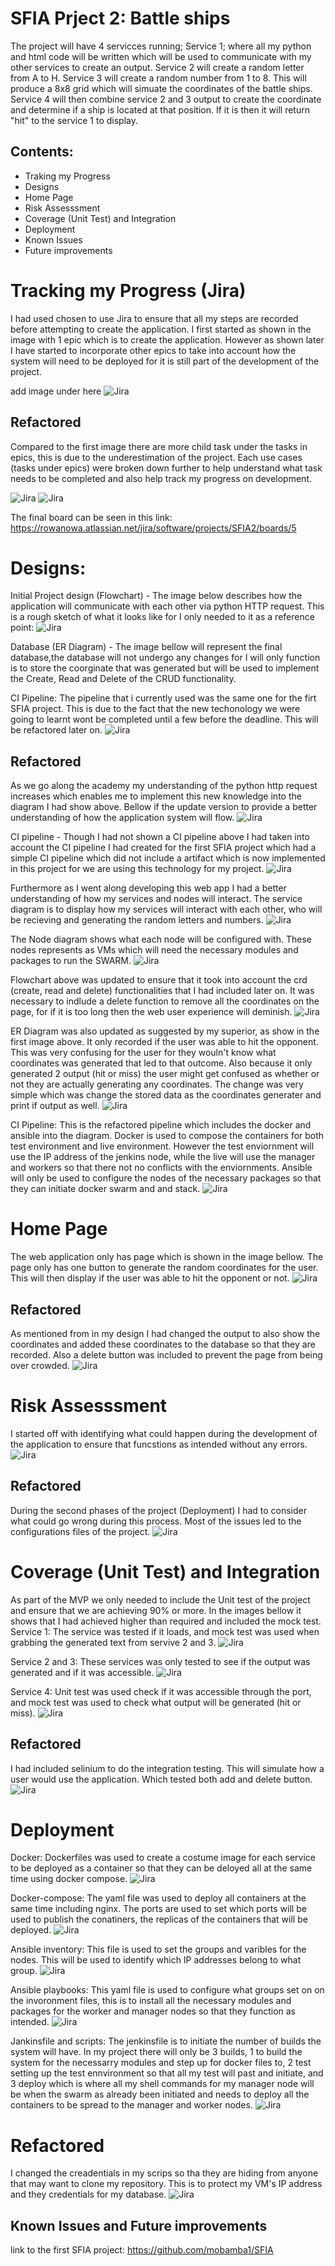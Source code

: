 # SFIA Prject 2: Battle ships
The project will have 4 servicces running; Service 1; where all my python and html code will be written which will be used to communicate with my other services to create an output. Service 2 will create a random letter from A to H. Service 3 will create a random number from 1 to 8. This will produce a 8x8 grid which will simuate the coordinates of the battle ships. Service 4 will then combine service 2 and 3 output to create the coordinate and determine if a ship is located at that position. If it is then it will return "hit" to the service 1 to display. 

## Contents:
* Traking my Progress
* Designs
* Home Page
* Risk Assesssment
* Coverage (Unit Test) and Integration
* Deployment
* Known Issues
* Future improvements

# Tracking my Progress (Jira)
I had used chosen to use Jira to ensure that all my steps are recorded before attempting to create the application. I first started as shown in the image with 1 epic which is to create the application. However as shown later I have started to incorporate other epics to take into account how the system will need to be deployed for it is still part of the development of the project. 

add image under here 
![Jira](images/Jira.PNG)

## Refactored
Compared to the first image there are more child task under the tasks in epics, this is due to the underestimation of the project. Each use cases (tasks under epics) were broken down further to help understand what task needs to be completed and also help track my progress on development. 

![Jira](images/Jira.PNG)
![Jira](images/Jira.PNG)

The final board can be seen in this link:
https://rowanowa.atlassian.net/jira/software/projects/SFIA2/boards/5

# Designs:
Initial Project design (Flowchart) - The image below describes how the application will communicate with each other via python HTTP request. This is a rough sketch of what it looks like for I only needed to it as a reference point:
![Jira](images/Jira.PNG)

Database (ER Diagram) - The image bellow will represent the final database,the database will not undergo any changes for I will only function is to store the coorginate that was generated but will be used to implement the Create, Read and Delete of the CRUD  functionality.

CI Pipeline:
The pipeline that i currently used was the same one for the firt SFIA project. This is due to the fact that the new techonology we were going to learnt wont be completed until a few before the deadline. This will be refactored later on.
![Jira](images/Jira.PNG)

## Refactored 
As we go along the academy my understanding of the python http request increases which enables me to implement this new knowledge into the diagram I had show above. Bellow if the update version to provide a better understanding of how the application system will flow. 
![Jira](images/Jira.PNG)

CI pipeline - Though I had not shown a CI pipeline above I had taken into account the CI pipeline I had created for the first SFIA project which had a simple CI pipeline which did not include a artifact which is now implemented in this project for we are using this technology for my project. 
![Jira](images/Jira.PNG)

Furthermore as I went along developing this web app I had a better understanding of how my services and nodes will interact.
The service diagram is to display how my services will interact with each other, who will be recieving and generating the random letters and numbers.
![Jira](images/Jira.PNG)

The Node diagram shows what each node will be configured with. These nodes represents as VMs which will need the necessary modules and packages to run the SWARM.
![Jira](images/Jira.PNG)

Flowchart above was updated to ensure that it took into account the crd (create, read and delete) functionalities that I had included later on. It was necessary to indlude a delete function to remove all the coordinates on the page, for if it is too long then the web user experience will deminish.
![Jira](images/Jira.PNG)

ER Diagram was also updated as suggested by my superior, as show in the first image above. It only recorded if the user was able to hit the opponent. This was very confusing for the user for they wouln't know what coordinates was generated that led to that outcome. Also because it only generated 2 output (hit or miss) the user might get confused as whether or not they are actually generating any coordinates. The change was very simple which was change the stored data as the coordinates generater and print if output as well.
![Jira](images/Jira.PNG)

CI Pipeline: 
This is the refactored pipeline which includes the docker and ansible into the diagram. Docker is used to compose the containers for both test environment and live environment. However the test enviornment will use the IP address of the jenkins node, while the live will use the manager and workers so that there not no conflicts with the enviornments. Ansible will only be used to configure the nodes of the necessary packages so that they can initiate docker swarm and and stack. 
![Jira](images/Jira.PNG)


# Home Page
The web application only has page which is shown in the image bellow. The page only has one button to generate the random coordinates for the user. This will then display if the user was able to hit the opponent or not.
![Jira](images/Jira.PNG)

## Refactored 
As mentioned from in my design I had changed the output to also show the coordinates and added these coordinates to the database so that they are recorded. Also a delete button was included to prevent the page from being over crowded.
![Jira](images/Jira.PNG)

# Risk Assesssment
I started off with identifying what could happen during the development of the application to ensure that funcstions as intended without any errors.
![Jira](images/Jira.PNG)

## Refactored 
During the second phases of the project (Deployment) I had to consider what could go wrong during this process. Most of the issues led to the configurations files of the project. 
![Jira](images/Jira.PNG)

# Coverage (Unit Test) and Integration
As part of the MVP we only needed to include the Unit test of the project and ensure that we are achieving 90% or more. In the images bellow it shows that I had achieved higher than required and included the mock test. 
Service 1: 
The service was tested if it loads, and mock test was used when grabbing the generated text from servive 2 and 3. 
![Jira](images/Jira.PNG)

Service 2 and 3:
These services was only tested to see if the output was generated and if it was accessible.
![Jira](images/Jira.PNG)

Service 4:
Unit test was used check if it was accessible through the port, and mock test was used to check what output will be generated (hit or miss).
![Jira](images/Jira.PNG)

## Refactored 
I had included selinium to do the integration testing. This will simulate how a user would use the application. Which tested both add and delete button.
![Jira](images/Jira.PNG)

# Deployment
Docker:
Dockerfiles was used to create a costume image for each service to be deployed as a container so that they can be deloyed all at the same time using docker compose.
![Jira](images/Jira.PNG)

Docker-compose:
The yaml file was used to deploy all containers at the same time including nginx. The ports are used to set which ports will be used to publish the conatiners, the replicas of the containers that will be deployed.
![Jira](images/Jira.PNG)

Ansible inventory:
This file is used to set the groups and varibles for the nodes. This will be used to identify which IP addresses belong to what group. 
![Jira](images/Jira.PNG)

Ansible playbooks:
This yaml file is used to configure what groups set on on the invoronment files, this is to install all the necessary modules and packages for the worker and manager nodes so that they function as intended.
![Jira](images/Jira.PNG)

Jankinsfile and scripts:
The jenkinsfile is to initiate the number of builds the system will have. In my project there will only be 3 builds, 1 to build the system for the necessarry modules and step up for docker files to, 2 test setting up the test ennvironment so that all my test will past and initiate, and 3 deploy which is where all my shell commands for my manager node will be when the swarm as already been initiated and needs to deploy all the containers to be spread to the manager and worker nodes.
![Jira](images/Jira.PNG)

# Refactored 
I changed the creadentials in my scrips so tha they are hiding from anyone that may want to clone my repository. This is to protect my VM's IP address and they credentials for my database.
![Jira](images/Jira.PNG)


## Known Issues and Future improvements



link to the first SFIA project:
https://github.com/mobamba1/SFIA



















